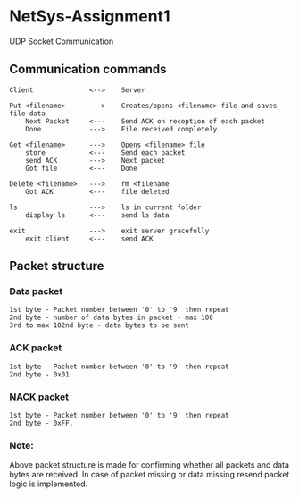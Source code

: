 # NetSys-Assignment1
UDP Socket Communication

## Communication commands 
```
Client				<-->	Server

Put <filename>	 	--->	Creates/opens <filename> file and saves file data
	Next Packet 	<---	Send ACK on reception of each packet
	Done 		 	--->	File received completely
	
Get <filename>	 	--->	Opens <filename> file
	store 			<---	Send each packet
	send ACK	 	--->	Next packet
	Got file		<---	Done

Delete <filename>	--->	rm <filename
	Got ACK			<---	file deleted
	
ls					--->	ls in current folder
	display ls		<---	send ls data

exit				---> 	exit server gracefully
	exit client		<---	send ACK
```
	
## Packet structure

### Data packet
```
1st byte - Packet number between '0' to '9' then repeat
2nd byte - number of data bytes in packet - max 100
3rd to max 102nd byte - data bytes to be sent 
```

### ACK packet
```
1st byte - Packet number between '0' to '9' then repeat
2nd byte - 0x01
```

### NACK packet
```
1st byte - Packet number between '0' to '9' then repeat
2nd byte - 0xFF.
```

### Note:
Above packet structure is made for confirming whether all packets and data bytes are received.
In case of packet missing or data missing resend packet logic is implemented.

